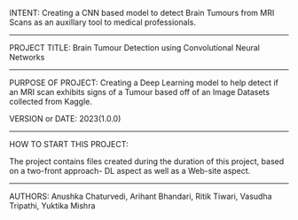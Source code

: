 INTENT: Creating a CNN based model to detect Brain Tumours from MRI Scans as an auxillary tool to medical professionals.

------------------------------------------------------------------------
PROJECT TITLE: Brain Tumour Detection using Convolutional Neural Networks

------------------------------------------------------------------------
PURPOSE OF PROJECT: Creating a Deep Learning model to help detect if an MRI scan exhibits signs of a Tumour based off of an Image Datasets collected from Kaggle.

VERSION or DATE: 2023(1.0.0)

------------------------------------------------------------------------
HOW TO START THIS PROJECT:

The project contains files created during the duration of this project, based on a two-front approach- DL aspect as well as a Web-site aspect.

------------------------------------------------------------------------
AUTHORS: Anushka Chaturvedi, Arihant Bhandari, Ritik Tiwari, Vasudha Tripathi, Yuktika Mishra
